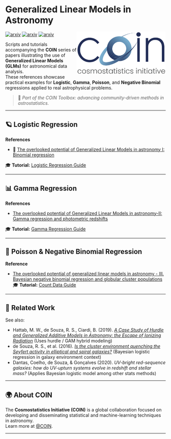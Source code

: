 # Generalized Linear Models in Astronomy  
<img align="right" src="https://github.com/COINtoolbox/brand-assets/blob/main/logo/COIN_2024_Logo.svg" width="280">

[![arxiv](http://img.shields.io/badge/arXiv-1409.7696-lightgrey.svg?style=plastic)](http://arxiv.org/abs/1409.7696) 
[![arxiv](http://img.shields.io/badge/arXiv-1409.76996-lightgrey.svg?style=plastic)](https://arxiv.org/abs/1409.7699) 
[![arxiv](http://img.shields.io/badge/arXiv-1506.04792-lightgrey.svg?style=plastic)](https://arxiv.org/abs/1506.04792)

Scripts and tutorials accompanying the **COIN** series of papers illustrating the use of **Generalized Linear Models (GLMs)** for astronomical data analysis.  
These references showcase practical examples for **Logistic**, **Gamma**, **Poisson**, and **Negative Binomial** regressions applied to real astrophysical problems.

> 🧠 _Part of the COIN Toolbox: advancing community-driven methods in astrostatistics._

---

## 🪐 Logistic Regression

**References**  
- 📘 [The overlooked potential of Generalized Linear Models in astronomy I: Binomial regression](https://www.sciencedirect.com/science/article/abs/pii/S2213133715000360?via%3Dihub)  

🎓 **Tutorial:** [Logistic Regression Guide](https://github.com/COINtoolbox/GLM_Tutorial/blob/master/Logit/doc/Logit.md)

---

## 📊 Gamma Regression  

 **References**
- [The overlooked potential of Generalized Linear Models in astronomy-II: Gamma regression and photometric redshifts](https://www.sciencedirect.com/science/article/abs/pii/S2213133715000037?via%3Dihub)

🎓 **Tutorial:** [Gamma Regression Guide](https://github.com/COINtoolbox/CosmoPhotoz)

---

## 🎲 Poisson & Negative Binomial Regression  

 **Reference** 
- [The overlooked potential of generalized linear models in astronomy - III. Bayesian negative binomial regression and globular cluster populations](https://academic.oup.com/mnras/article/453/2/1928/1154495?login=false)  
🎓 **Tutorial:** [Count Data Guide](https://github.com/COINtoolbox/GLM_Tutorial/blob/master/Count/doc/Count.md)

---

## 🧩 Related Work  

See also:
- Hattab, M. W., de Souza, R. S., Ciardi, B. (2019). [*A Case Study of Hurdle and Generalized Additive Models in Astronomy: the Escape of Ionizing Radiation*](https://academic.oup.com/mnras/article/483/3/3307/5232389?login=false) (Uses hurdle / GAM hybrid modeling) 
-  de Souza, R. S., et al. (2016). [*Is the cluster environment quenching the Seyfert activity in elliptical and spiral galaxies?*](https://academic.oup.com/mnras/article/461/2/2115/2608581?login=false) (Bayesian logistic regression in galaxy environment context)  
-  Dantas, Coelho, de Souza, & Gonçalves (2020). *UV-bright red-sequence galaxies: how do UV-upturn systems evolve in redshift and stellar mass?* (Applies Bayesian logistic model among other stats methods)  
---

## 🌍 About COIN  

The **Cosmostatistics Initiative (COIN)** is a global collaboration focused on developing and disseminating statistical and machine-learning techniques in astronomy.  
Learn more at [@COIN](https://cosmostatistics-initiative.org).

---


